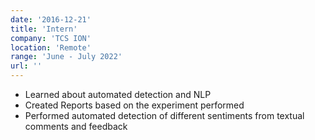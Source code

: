 ```yaml
---
date: '2016-12-21'
title: 'Intern'
company: 'TCS ION'
location: 'Remote'
range: 'June - July 2022'
url: ''
---
```


- Learned about automated detection and NLP
- Created Reports based on the experiment performed
- Performed automated detection of different sentiments from textual comments and feedback
